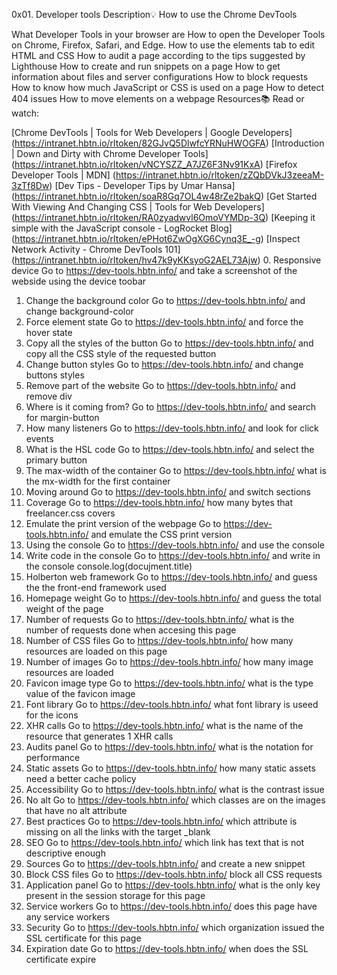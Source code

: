 0x01. Developer tools
Description💡
How to use the Chrome DevTools

What Developer Tools in your browser are
How to open the Developer Tools on Chrome, Firefox, Safari, and Edge.
How to use the elements tab to edit HTML and CSS
How to audit a page according to the tips suggested by Lighthouse
How to create and run snippets on a page
How to get information about files and server configurations
How to block requests
How to know how much JavaScript or CSS is used on a page
How to detect 404 issues
How to move elements on a webpage
Resources📚
Read or watch:

[Chrome DevTools | Tools for Web Developers | Google Developers] (https://intranet.hbtn.io/rltoken/82GJvQ5DlwfcYRNuHWOGFA)
[Introduction | Down and Dirty with Chrome Developer Tools] (https://intranet.hbtn.io/rltoken/vNCYSZZ_A7JZ6F3Nv91KxA)
[Firefox Developer Tools | MDN] (https://intranet.hbtn.io/rltoken/zZQbDVkJ3zeeaM-3zTf8Dw)
[Dev Tips - Developer Tips by Umar Hansa] (https://intranet.hbtn.io/rltoken/soaR8Gq7OL4w48rZe2bakQ)
[Get Started With Viewing And Changing CSS | Tools for Web Developers] (https://intranet.hbtn.io/rltoken/RA0zyadwvl6OmoVYMDp-3Q)
[Keeping it simple with the JavaScript console - LogRocket Blog] (https://intranet.hbtn.io/rltoken/ePHot6ZwOgXG6Cynq3E_-g)
[Inspect Network Activity - Chrome DevTools 101] (https://intranet.hbtn.io/rltoken/hv47k9yKKsyoG2AEL73Ajw)
0. Responsive device
Go to https://dev-tools.hbtn.info/ and take a screenshot of the webside using the device toobar
1. Change the background color
Go to https://dev-tools.hbtn.info/ and change background-color
2. Force element state
Go to https://dev-tools.hbtn.info/ and force the hover state
3. Copy all the styles of the button
Go to https://dev-tools.hbtn.info/ and copy all the CSS style of the requested button
4. Change button styles
Go to https://dev-tools.hbtn.info/ and change buttons styles
5. Remove part of the website
Go to https://dev-tools.hbtn.info/ and remove div
6. Where is it coming from?
Go to https://dev-tools.hbtn.info/ and search for margin-button
7. How many listeners
Go to https://dev-tools.hbtn.info/ and look for click events
8. What is the HSL code
Go to https://dev-tools.hbtn.info/ and select the primary button
9. The max-width of the container
Go to https://dev-tools.hbtn.info/ what is the mx-width for the first container
10. Moving around
Go to https://dev-tools.hbtn.info/ and switch sections
11. Coverage
Go to https://dev-tools.hbtn.info/ how many bytes that freelancer.css covers
12. Emulate the print version of the webpage
Go to https://dev-tools.hbtn.info/ and emulate the CSS print version
13. Using the console
Go to https://dev-tools.hbtn.info/ and use the console
14. Write code in the console
Go to https://dev-tools.hbtn.info/ and write in the console console.log(docujment.title)
15. Holberton web framework
Go to https://dev-tools.hbtn.info/ and guess the the front-end framework used
16. Homepage weight
Go to https://dev-tools.hbtn.info/ and guess the total weight of the page
17. Number of requests
Go to https://dev-tools.hbtn.info/ what is the number of requests done when accesing this page
18. Number of CSS files
Go to https://dev-tools.hbtn.info/ how many resources are loaded on this page
19. Number of images
Go to https://dev-tools.hbtn.info/ how many image resources are loaded
20. Favicon image type
Go to https://dev-tools.hbtn.info/ what is the type value of the favicon image
21. Font library
Go to https://dev-tools.hbtn.info/ what font library is useed for the icons
22. XHR calls
Go to https://dev-tools.hbtn.info/ what is the name of the resource that generates 1 XHR calls
23. Audits panel
Go to https://dev-tools.hbtn.info/ what is the notation for performance
24. Static assets
Go to https://dev-tools.hbtn.info/ how many static assets need a better cache policy
25. Accessibility
Go to https://dev-tools.hbtn.info/ what is the contrast issue
26. No alt
Go to https://dev-tools.hbtn.info/ which classes are on the images that have no alt attribute
27. Best practices
Go to https://dev-tools.hbtn.info/ which attribute is missing on all the links with the target _blank
28. SEO
Go to https://dev-tools.hbtn.info/ which link has text that is not descriptive enough
29. Sources
Go to https://dev-tools.hbtn.info/ and create a new snippet
30. Block CSS files
Go to https://dev-tools.hbtn.info/ block all CSS requests
31. Application panel
Go to https://dev-tools.hbtn.info/ what is the only key present in the session storage for this page
32. Service workers
Go to https://dev-tools.hbtn.info/ does this page have any service workers
33. Security
Go to https://dev-tools.hbtn.info/ which organization issued the SSL certificate for this page
34. Expiration date
Go to https://dev-tools.hbtn.info/ when does the SSL certificate expire
